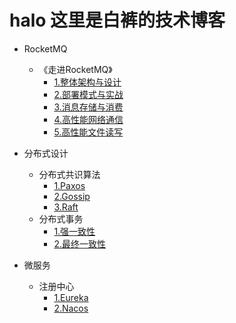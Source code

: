 # halo 这里是白裤的技术博客

- RocketMQ
  - 《走进RocketMQ》
    - [1.整体架构与设计](https://github.com/baikuarch/blog/issues/1)
    - [2.部署模式与实战](https://github.com/baikuarch/blog/issues/2)
    - [3.消息存储与消费](https://github.com/baikuarch/blog/issues/3)
    - [4.高性能网络通信](https://github.com/baikuarch/blog/issues/4)
    - [5.高性能文件读写](https://github.com/baikuarch/blog/issues/5)
    
- 分布式设计
  - 分布式共识算法
    - [1.Paxos]()
    - [2.Gossip]()
    - [3.Raft]()
  - 分布式事务
    - [1.强一致性]()
    - [2.最终一致性]()
    

- 微服务
  - 注册中心
    - [1.Eureka]()
    - [2.Nacos]()
